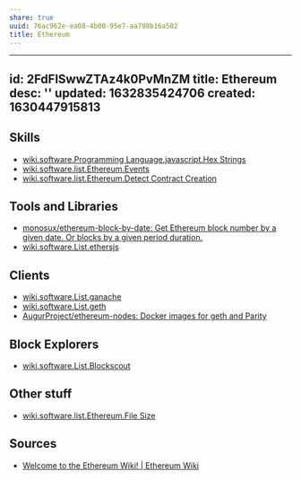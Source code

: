 ```yaml
---
share: true
uuid: 76ac962e-ea08-4b00-95e7-aa798b16a502
title: Ethereum
---
```

---
id: 2FdFlSwwZTAz4k0PvMnZM
title: Ethereum
desc: ''
updated: 1632835424706
created: 1630447915813
---

## Skills

* [wiki.software.Programming Language.javascript.Hex Strings](/undefined)
* [wiki.software.list.Ethereum.Events](/undefined)
* [wiki.software.list.Ethereum.Detect Contract Creation](/undefined)

## Tools and Libraries

* [monosux/ethereum-block-by-date: Get Ethereum block number by a given date. Or blocks by a given period duration.](https://github.com/monosux/ethereum-block-by-date)
* [wiki.software.List.ethersjs](/undefined)

## Clients

* [wiki.software.List.ganache](/undefined)
* [wiki.software.List.geth](/undefined)
* [AugurProject/ethereum-nodes: Docker images for geth and Parity](https://github.com/AugurProject/ethereum-nodes)

## Block Explorers

* [wiki.software.List.Blockscout](/undefined)

## Other stuff

* [wiki.software.list.Ethereum.File Size](/undefined)

## Sources

* [Welcome to the Ethereum Wiki! | Ethereum Wiki](https://eth.wiki/)
